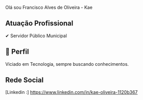 Olá sou Francisco Alves de Oliveira - Kae

## Atuação Profissional
✔ Servidor Público Municipal

## 📖 Perfil
Viciado em Tecnologia, sempre buscando conhecimentos.

## Rede Social

[Linkedin :] https://www.linkedin.com/in/kae-oliveira-1120b367
